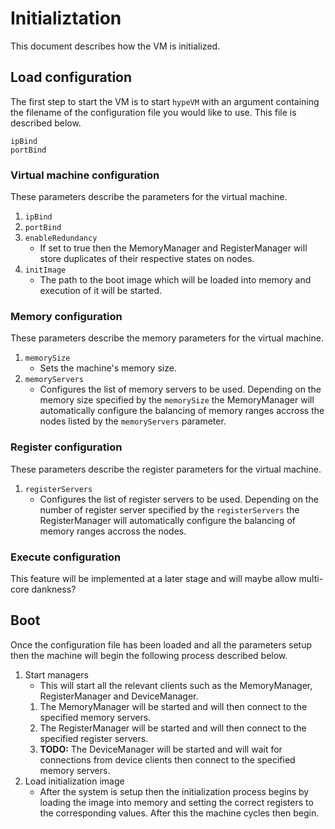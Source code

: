 Initializtation
===============

This document describes how the VM is initialized.

## Load configuration

The first step to start the VM is to start `hypeVM` with an argument containing the filename of the configuration file you would like to use. This file is described below.

````
ipBind
portBind
````

### Virtual machine configuration

These parameters describe the parameters for the virtual machine.

1.  `ipBind`
2.  `portBind`
3.  `enableRedundancy`
    * If set to true then the MemoryManager and RegisterManager will store duplicates of their respective states on nodes.
4.  `initImage`
    * The path to the boot image which will be loaded into memory and execution of it will be started.

### Memory configuration

These parameters describe the memory parameters for the virtual machine.

1.  `memorySize`
    * Sets the machine's memory size.
2.  `memoryServers`
    * Configures the list of memory servers to be used. Depending on the memory size specified by the `memorySize` the MemoryManager will automatically configure the balancing of memory ranges accross the nodes listed by the `memoryServers` parameter.

### Register configuration

These parameters describe the register parameters for the virtual machine.

1.  `registerServers`
    * Configures the list of register servers to be used. Depending on the number of register server specified by the `registerServers` the RegisterManager will automatically configure the balancing of memory ranges accross the nodes.

### Execute configuration

This feature will be implemented at a later stage and will maybe allow multi-core dankness?

## Boot

Once the configuration file has been loaded and all the parameters setup then the machine will begin the following process described below.

1.  Start managers
    * This will start all the relevant clients such as the MemoryManager, RegisterManager and DeviceManager.
    1.  The MemoryManager will be started and will then connect to the specified memory servers.
    2.  The RegisterManager will be started and will then connect to the specified register servers.
    1.  **TODO:** The DeviceManager will be started and will wait for connections from device clients then connect to the specified memory servers.
2.  Load initialization image
    * After the system is setup then the initialization process begins by loading the image into memory and setting the correct registers to the corresponding values. After this the machine cycles then begin.